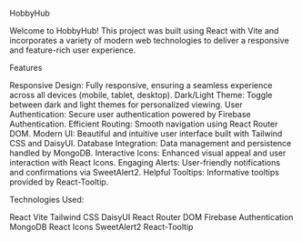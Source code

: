 HobbyHub

Welcome to HobbyHub! This project was built using React with Vite and incorporates a variety of modern web technologies to deliver a responsive and feature-rich user experience.

Features

Responsive Design: Fully responsive, ensuring a seamless experience across all devices (mobile, tablet, desktop).
Dark/Light Theme: Toggle between dark and light themes for personalized viewing.
User Authentication: Secure user authentication powered by Firebase Authentication.
Efficient Routing: Smooth navigation using React Router DOM.
Modern UI: Beautiful and intuitive user interface built with Tailwind CSS and DaisyUI.
Database Integration: Data management and persistence handled by MongoDB.
Interactive Icons: Enhanced visual appeal and user interaction with React Icons.
Engaging Alerts: User-friendly notifications and confirmations via SweetAlert2.
Helpful Tooltips: Informative tooltips provided by React-Tooltip.

Technologies Used:

React
Vite
Tailwind CSS
DaisyUI
React Router DOM
Firebase Authentication
MongoDB
React Icons
SweetAlert2
React-Tooltip